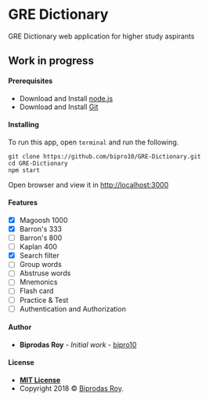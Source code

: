 # GRE Dictionary
GRE Dictionary web application for higher study aspirants

## Work in progress

#### Prerequisites
- Download and Install [node.js](https://nodejs.org/en/)
- Download and Install [Git](https://git-scm.com/)
  

#### Installing

To run this app, open `terminal` and run the following.
```
git clone https://github.com/bipro10/GRE-Dictionary.git
cd GRE-Dictionary
npm start
```
Open browser and  view it in [http://localhost:3000](http://localhost:3000) 

#### Features
- [x] Magoosh 1000
- [x] Barron's 333
- [ ] Barron's 800
- [ ] Kaplan 400 
- [x] Search filter
- [ ] Group words
- [ ] Abstruse words
- [ ] Mnemonics
- [ ] Flash card
- [ ] Practice & Test
- [ ] Authentication and Authorization

#### Author

* **Biprodas Roy** - *Initial work* - [bipro10](https://github.com/bipro10)


#### License
- **[MIT License](LICENSE.md)**
- Copyright 2018 © <a href="#" target="_blank">Biprodas Roy</a>.
